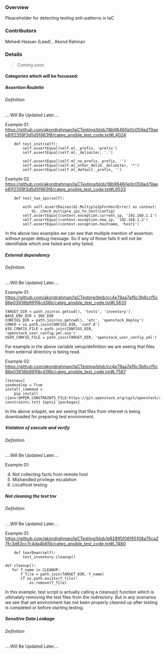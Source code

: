 ### Overview 

Pleaceholder for detecting testing anti-patterns in IaC 

### Contributors

Mehedi Hassan (Lead) , Akond Rahman 

### Details 

> Coming soon 

#### Categories which will be focussed:

##### Assertion Roulette
###### Definition 
....Will Be Updated Later....

Example 01:
https://github.com/akondrahman/IaCTesting/blob/18b98460e0c059ad79aee81f2359f3d5d5f863f8/categ_ansible_test_code.txt#L4024
```
    def test_init(self):
        self.assertEqual(self.ml._prefix, 'prefix')
        self.assertEqual(self.ml._delimiter, '.')

        self.assertEqual(self.ml_no_prefix._prefix, '')
        self.assertEqual(self.ml_other_delim._delimiter, '*')
        self.assertEqual(self.ml_default._prefix, '')
```

Example 02:
https://github.com/akondrahman/IaCTesting/blob/18b98460e0c059ad79aee81f2359f3d5d5f863f8/categ_ansible_test_code.txt#L6533
```
    def test_two_ips(self):

        with self.assertRaises(di.MultipleIpForHostError) as context:
            di._check_multiple_ips_to_host(config)
        self.assertEqual(context.exception.current_ip, '192.168.1.1')
        self.assertEqual(context.exception.new_ip, '192.168.1.2')
        self.assertEqual(context.exception.hostname, 'host1')
```
In the above two examples we can see that multiple mention of assertion without proper debug message. So if any of those fails it will not be identifiable which one failed and why failed.


##### External dependency
###### Definition 
....Will Be Updated Later....

Example 01:
https://github.com/akondrahman/IaCTesting/blob/cc4e78aa7af6c3b6ccf5c86e03936b991f4cd36b/categ_ansible_test_code.txt#L5833

```
TARGET_DIR = path.join(os.getcwd(), 'tests', 'inventory')
BASE_ENV_DIR = INV_DIR
CONFIGS_DIR = path.join(os.getcwd(), 'etc', 'openstack_deploy')
CONFD = os.path.join(CONFIGS_DIR, 'conf.d')
AIO_CONFIG_FILE = path.join(CONFIGS_DIR, 'openstack_user_config.yml.aio')
USER_CONFIG_FILE = path.join(TARGET_DIR, 'openstack_user_config.yml')
```
For example in the above variable setup/definition we are seeing that files from external directory is being read.

Example 02:
https://github.com/akondrahman/IaCTesting/blob/cc4e78aa7af6c3b6ccf5c86e03936b991f4cd36b/categ_ansible_test_code.txt#L7587

```
[testenv]
usedevelop = True
install_command =
    pip install -c{env:UPPER_CONSTRAINTS_FILE:https://git.openstack.org/cgit/openstack/requirements/plain/upper-constraints.txt} {opts} {packages}
```
In the above snippet, we are seeing that files from internet is being downloaded for preparing test environment.

##### Violation of execute and verify

###### Definition 
....Will Be Updated Later....

Example 01:



4. Not collecting facts from remote host
5. Mishandled privilege escalation
6. Localhost testing
##### Not cleaning the test tnv
###### Definition 
....Will Be Updated Later....

Example 01:
https://github.com/akondrahman/IaCTesting/blob/b82895f06f85108a76ca27fc3d83cc7c4da4b65b/categ_ansible_test_code.txt#L7480

```
    def tearDown(self):
        test_inventory.cleanup()
 ```
 
 ```
def cleanup():
    for f_name in CLEANUP:
        f_file = path.join(TARGET_DIR, f_name)
        if os.path.exists(f_file):
            os.remove(f_file)
```
In this example, test script is actually calling a cleanup() function which is ultimately removing the test files from the redirectory. But in any scenarios we see that set environment has not been properly cleaned up after testing is completed or before starting testing.

##### Sensitive Data Leakage
###### Definition 
....Will Be Updated Later....

